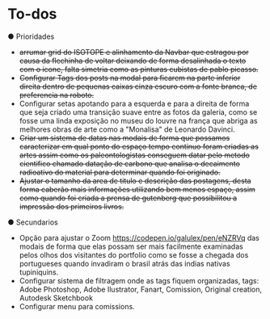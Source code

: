 # To-dos

● Prioridades

- ~~arrumar grid do ISOTOPE e alinhamento da Navbar que estragou por causa da flechinha de voltar deixando de forma desalinhada o texto com o icone, falta simetria como as pinturas cubistas de pablo picasso.~~
- ~~Configurar Tags dos posts na modal para ficarem na parte inferior direita dentro de pequenas caixas cinza escuro com a fonte branca, de preferencia na roboto.~~
- Configurar setas apotando para a esquerda e para a direita de forma que seja criado uma transição suave entre as fotos da galeria, como se fosse uma linda exposição no museu do louvre na frança que abriga as melhores obras de arte como a "Monalisa" de Leonardo Davinci.
- ~~Criar um sistema de datas nas modais de forma que possamos caracterizar em qual ponto do espaço tempo continuo foram criadas as artes assim como os paleontologistas conseguem datar pelo metodo cientifico chamado datação de carbono que analisa o decaimento radioativo do material para determinar quando foi originado.~~
- ~~Ajustar o tamanho da area de titulo e descrição das postagens, desta forma caberão mais informações utilizando bem menos espaço, assim como quando foi criada a prensa de gutenberg que possibilitou a impressão dos primeiros livros.~~

● Secundarios
- Opção para ajustar o Zoom https://codepen.io/galulex/pen/eNZRVq das modais de forma que elas possam ser mais facilmente examinadas pelos olhos dos visitantes do portfolio como se fosse a chegada dos portugueses quando invadiram o brasil atrás das indias nativas tupiniquins.
- Configurar sistema de filtragem onde as tags fiquem organizadas, tags: Adobe Photoshop, Adobe Ilustrator, Fanart, Comission, Original creation, Autodesk Sketchbook
- Configurar menu para comissions.

